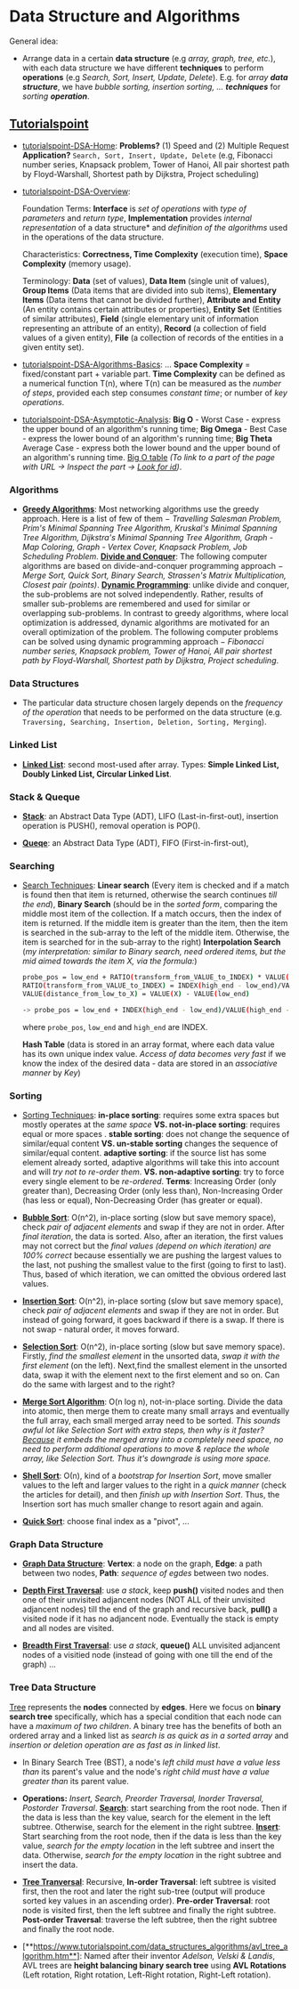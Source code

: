 # Data Structure and Algorithms
General idea:
* Arrange data in a certain **data structure** (e.g *array, graph, tree, etc.*), with each data structure we have different **techniques** to perform **operations** (e.g *Search, Sort, Insert, Update, Delete*). E.g. for *array **data structure***, we have *bubble sorting, insertion sorting, ... **techniques*** for *sorting **operation***. 


## [Tutorialspoint](https://www.tutorialspoint.com/data_structures_algorithms/index.htm)

* [tutorialspoint-DSA-Home](https://www.tutorialspoint.com/data_structures_algorithms/index.htm): **Problems?** (1) Speed and (2) Multiple Request **Application?** `Search, Sort, Insert, Update, Delete` (e.g, Fibonacci number series, Knapsack problem, Tower of Hanoi, All pair shortest path by Floyd-Warshall, Shortest path by Dijkstra, Project scheduling)
* [tutorialspoint-DSA-Overview](https://www.tutorialspoint.com/data_structures_algorithms/data_structure_overview.htm):

  Foundation Terms: **Interface** is *set of operations* with *type of parameters* and *return type*, **Implementation** provides *internal representation* of a data structure* and *definition of the algorithms* used in the operations of the data structure.
  
  Characteristics: **Correctness, Time Complexity** (execution time), **Space Complexity** (memory usage).
  
  Terminology: **Data** (set of values), **Data Item** (single unit of values), **Group Items** (Data items that are divided into sub items), **Elementary Items** (Data items that cannot be divided further), **Attribute and Entity** (An entity contains certain attributes or properties), **Entity Set** (Entities of similar attributes), **Field** (single elementary unit of information representing an attribute of an entity), **Record** (a collection of field values of a given entity), **File** (a collection of records of the entities in a given entity set). 

* [tutorialspoint-DSA-Algorithms-Basics](https://www.tutorialspoint.com/data_structures_algorithms/algorithms_basics.htm): ... **Space Complexity** = fixed/constant part + variable part. **Time Complexity**  can be defined as a numerical function T(n), where T(n) can be measured as the *number of steps*, provided each step consumes *constant time*; or number of *key operations*.

* [tutorialspoint-DSA-Asymptotic-Analysis](https://www.tutorialspoint.com/data_structures_algorithms/asymptotic_analysis.htm): **Big O** - Worst Case - express the upper bound of an algorithm's running time; **Big Omega** - Best Case -  express the lower bound of an algorithm's running time; **Big Theta** Average Case - express both the lower bound and the upper bound of an algorithm's running time. [Big O table](https://www.tutorialspoint.com/data_structures_algorithms/asymptotic_analysis.htm#_adr_abp_container_7) *(To link to a part of the page with URL -> Inspect the part -> [Look for id](https://stackoverflow.com/questions/2835140/how-do-i-link-to-part-of-a-page-hash))*.

### Algorithms

* [**Greedy Algorithms**](https://www.tutorialspoint.com/data_structures_algorithms/greedy_algorithms.htm): Most networking algorithms use the greedy approach. Here is a list of few of them − *Travelling Salesman Problem, Prim's Minimal Spanning Tree Algorithm, Kruskal's Minimal Spanning Tree Algorithm, Dijkstra's Minimal Spanning Tree Algorithm, Graph - Map Coloring, Graph - Vertex Cover, Knapsack Problem, Job Scheduling Problem*. [**Divide and Conquer**](https://www.tutorialspoint.com/data_structures_algorithms/divide_and_conquer.htm): The following computer algorithms are based on divide-and-conquer programming approach − *Merge Sort, Quick Sort, Binary Search, Strassen's Matrix Multiplication, Closest pair (points)*. [**Dynamic Programming**](https://www.tutorialspoint.com/data_structures_algorithms/dynamic_programming.htm): unlike divide and conquer, the sub-problems are not solved independently. Rather, results of smaller sub-problems are remembered and used for similar or overlapping sub-problems. In contrast to greedy algorithms, where local optimization is addressed, dynamic algorithms are motivated for an overall optimization of the problem. The following computer problems can be solved using dynamic programming approach − *Fibonacci number series, Knapsack problem, Tower of Hanoi, All pair shortest path by Floyd-Warshall, Shortest path by Dijkstra, Project scheduling*.

### Data Structures
* The particular data structure chosen largely depends on the *frequency of the operation* that needs to be performed on the data structure (e.g. `Traversing, Searching, Insertion, Deletion, Sorting, Merging`). 

### Linked List

* [**Linked List**](https://www.tutorialspoint.com/data_structures_algorithms/linked_list_algorithms.htm): second most-used after array. Types: **Simple Linked List, Doubly Linked List, Circular Linked List**.

### Stack & Queque
* [**Stack**](https://www.tutorialspoint.com/data_structures_algorithms/stack_algorithm.htm): an Abstract Data Type (ADT), LIFO (Last-in-first-out), insertion operation is PUSH(), removal operation is POP().

* [**Queqe**](https://www.tutorialspoint.com/data_structures_algorithms/dsa_queue.htm): an Abstract Data Type (ADT), FIFO (First-in-first-out), 

### Searching
* [Search Techniques](https://www.tutorialspoint.com/data_structures_algorithms/linear_search_algorithm.htm): **Linear search** (Every item is checked and if a match is found then that item is returned, otherwise the search continues *till the end*), **Binary Search** (should be in the *sorted form*, comparing the middle most item of the collection. If a match occurs, then the index of item is returned. If the middle item is greater than the item, then the item is searched in the sub-array to the left of the middle item. Otherwise, the item is searched for in the sub-array to the right) **Interpolation Search** (*my interpretation: similar to Binary search, need ordered items, but the mid aimed towards the item X, via the formula:*)

  ```sh
  probe_pos = low_end + RATIO(transform_from_VALUE_to_INDEX) * VALUE(distance_from_low_to_X) 
  RATIO(transform_from_VALUE_to_INDEX) = INDEX(high_end - low_end)/VALUE(high_end - low_end)
  VALUE(distance_from_low_to_X) = VALUE(X) - VALUE(low_end)
  
  -> probe_pos = low_end + INDEX(high_end - low_end)/VALUE(high_end - low_end) * (VALUE(X) - VALUE(low_end))
  ```
  where `probe_pos`, `low_end` and `high_end` are INDEX.
  
  **Hash Table** (data is stored in an array format, where each data value has its own unique index value. *Access of data becomes very fast* if we know the index of the desired data - data are stored in an *associative manner* by *Key*)

### Sorting

* [Sorting Techniques](https://www.tutorialspoint.com/data_structures_algorithms/sorting_algorithms.htm): **in-place sorting**: requires some extra spaces but mostly operates at the *same space* **VS. not-in-place sorting**: requires equal or more spaces . **stable sorting**: does not change the sequence of similar/equal content **VS. un-stable sorting** changes the sequence of similar/equal content. **adaptive sorting**: if the source list has some element already sorted, adaptive algorithms will take this into account and will *try not to re-order them*. **VS. non-adaptive sorting**: try to force every single element to be *re-ordered*. **Terms**: Increasing Order (only greater than), Decreasing Order (only less than), Non-Increasing Order (has less or equal), Non-Decreasing Order (has greater or equal).
  
* [**Bubble Sort**](https://www.tutorialspoint.com/data_structures_algorithms/bubble_sort_algorithm.htm): O(n^2), in-place sorting (slow but save memory space), check *pair of adjacent elements* and swap if they are not in order. After *final iteration*, the data is sorted. Also, after an iteration, the first values may not correct but the *final values (depend on which iteration) are 100% correct* because essentially we are pushing the largest values to the last, not pushing the smallest value to the first (going to first to last). Thus, based of which iteration, we can omitted the obvious ordered last values.

* [**Insertion Sort**](https://www.tutorialspoint.com/data_structures_algorithms/insertion_sort_algorithm.htm): O(n^2), in-place sorting (slow but save memory space),  check *pair of adjacent elements* and swap if they are not in order. But instead of going forward, it goes backward if there is a swap. If there is not swap - natural order, it moves forward. 

* [**Selection Sort**](https://www.tutorialspoint.com/data_structures_algorithms/selection_sort_algorithm.htm):  O(n^2), in-place sorting (slow but save memory space). Firstly, *find the smallest element* in the unsorted data, *swap it with the first element* (on the left). Next,find the smallest element in the unsorted data, swap it with the element next to the first element and so on. Can do the same with largest and to the right?

* [**Merge Sort Algorithm**](https://www.tutorialspoint.com/data_structures_algorithms/merge_sort_algorithm.htm): O(n log n), not-in-place sorting. Divide the data into atomic, then merge them to create many small arrays and eventually the full array, each small merged array need to be sorted. *This sounds awful lot like Selection Sort with extra steps, then why is it faster? [Because](https://www.quora.com/Why-is-merge-sort-algorithm-so-much-faster-than-insertion-sort-algorithm-when-they-seem-to-be-doing-the-same-thing-getting-elements-and-inserting-them-in-the-correct-place) it embeds the merged array into a completely need space, no need to perform additional operations to move & replace the whole array, like Selection Sort. Thus it's downgrade is using more space.*

* [**Shell Sort**](https://www.tutorialspoint.com/data_structures_algorithms/shell_sort_algorithm.htm): Ο(n), kind of a *bootstrap for Insertion Sort*, move smaller values to the left and larger values to the right in a *quick manner* (check the articles for detail), and then *finish up with Insertion Sort*. Thus, the Insertion sort has much smaller change to resort again and again.

* [**Quick Sort**](https://www.tutorialspoint.com/data_structures_algorithms/quick_sort_algorithm.htm): choose final index as a "pivot", ...

### Graph Data Structure

* [**Graph Data Structure**](https://www.tutorialspoint.com/data_structures_algorithms/graph_data_structure.htm): **Vertex**: a node on the graph, **Edge**: a path between two nodes, **Path**: *sequence of egdes* between two nodes. 

* [**Depth First Traversal**](https://www.tutorialspoint.com/data_structures_algorithms/depth_first_traversal.htm): use *a stack*, keep **push()** visited nodes and then one of their unvisited adjancent nodes (NOT ALL of their unvisited adjancent nodes) till the end of the graph and recursive back, **pull()** a visited node if it has no adjancent node. Eventually the stack is empty and all nodes are visited. 

* [**Breadth First Traversal**](https://www.tutorialspoint.com/data_structures_algorithms/breadth_first_traversal.htm): use *a stack*, **queue()** ALL unvisited adjancent nodes of a visitied node (instead of going with one till the end of the graph) ...

### Tree Data Structure

[Tree](https://www.tutorialspoint.com/data_structures_algorithms/tree_data_structure.htm) represents the **nodes** connected by **edges**. Here we focus on **binary search tree** specifically, which has a special condition that each node can have a *maximum of two children*.  A binary tree has the benefits of both an ordered array and a linked list as *search is as quick as in a sorted array* and *insertion or deletion operation are as fast as in linked list*.

* In Binary Search Tree (BST), a node's *left child must have a value less than* its parent's value and the node's *right child must have a value greater than* its parent value. 
* **Operations:** *Insert, Search, Preorder Traversal, Inorder Traversal, Postorder Traversal*. [**Search**](https://www.tutorialspoint.com/data_structures_algorithms/binary_search_tree.htm): start searching from the root node. Then if the data is less than the key value, search for the element in the left subtree. Otherwise, search for the element in the right subtree. [**Insert**](https://www.tutorialspoint.com/data_structures_algorithms/binary_search_tree.htm): Start searching from the root node, then if the data is less than the key value, *search for the empty location* in the left subtree and insert the data. Otherwise, *search for the empty location* in the right subtree and insert the data.      

* [**Tree Tranversal**](https://www.tutorialspoint.com/data_structures_algorithms/tree_traversal.htm): Recursive, **In-order Traversal**: left subtree is visited first, then the root and later the right sub-tree (output will produce sorted key values in an ascending order). **Pre-order Traversal**:  root node is visited first, then the left subtree and finally the right subtree. **Post-order Traversal**:  traverse the left subtree, then the right subtree and finally the root node. 

* [**https://www.tutorialspoint.com/data_structures_algorithms/avl_tree_algorithm.htm**]: Named after their inventor *Adelson, Velski & Landis*, AVL trees are **height balancing binary search tree** using **AVL Rotations** (Left rotation, Right rotation, Left-Right rotation, Right-Left rotation). 
